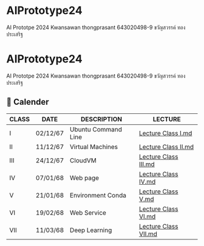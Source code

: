 # AIPrototype24
AI Prototpe 2024 Kwansawan thongprasant
643020498-9 ขวัญสวรรค์ ทองประเสริฐ 
# AIPrototype24
AI Prototpe 2024 Kwansawan thongprasant
643020498-9 ขวัญสวรรค์ ทองประเสริฐ 
## 📅 **Calender**

| CLASS | DATE     | DESCRIPTION          | LECTURE |
|-------|----------|----------------------|---------|
| I     | 02/12/67 | Ubuntu Command Line | [Lecture Class I.md](https://github.com/kwansawanth/AIPrototype24/blob/main/Lecture%20Class%20I.md) |
| II    | 11/12/67 | Virtual Machines    | [Lecture Class II.md](https://github.com/kwansawanth/AIPrototype24/blob/main/Lecture%20Class%20II.md) |
| III   | 24/12/67 | CloudVM             | [Lecture Class III.md](https://github.com/kwansawanth/AIPrototype24/blob/main/Lecture%20Class%20III.md) |
| IV    | 07/01/68 | Web page            | [Lecture Class IV.md](https://github.com/kwansawanth/AIPrototype24/blob/main/Lecture%20Class%20IV.md) |
| V     | 21/01/68 | Environment Conda   | [Lecture Class V.md](https://github.com/kwansawanth/AIPrototype24/blob/main/Lecture%20Class%20V.md) |
| VI    | 19/02/68 | Web Service         | [Lecture Class VI.md](https://github.com/kwansawanth/AIPrototype24/blob/main/Lecture%20Class%20VI.md) |
| VII   | 11/03/68 | Deep Learning       | [Lecture Class VII.md](https://github.com/kwansawanth/AIPrototype24/blob/main/Lecture%20Class%20VII.pdf) |
